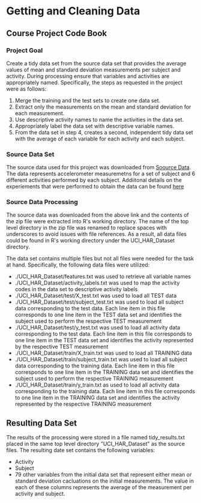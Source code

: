 # Getting and Cleaning Data 
## Course Project Code Book

### Project Goal
Create a tidy data set from the source data set that provides the average values of mean and standard deviation measurements per subject and activity. During processing ensure that variables and activities are appropriately named. Specifically, the steps as requested in the project were as follows:
1. Merge the training and the test sets to create one data set.  
2. Extract only the measurements on the mean and standard deviation for each measurement.   
3. Use descriptive activity names to name the activities in the data set.  
4. Appropriately label the data set with descriptive variable names.   
5. From the data set in step 4, creates a second, independent tidy data set with the average of each variable for each activity and each subject.  

### Source Data Set
The source data used for this project was downloaded from [Soource Data](https://d396qusza40orc.cloudfront.net/getdata%2Fprojectfiles%2FUCI%20HAR%20Dataset.zip).
The data represents accelerometer measuremetns for a set of subject and 6 different activities performed by each subject. Addiitonal details on the experiements that were performed to obtain the data can be found [here](http://archive.ics.uci.edu/ml/datasets/Human+Activity+Recognition+Using+Smartphones) 

### Source Data Processing
The source data was downloaded from the above link and the contents of the zip file were extracted into R's working directory. The name of the top level directory in the zip file was renamed to replace spaces with underscores to avoid issues with file references. As a result, all data files could be found in R's working directory under the UCI_HAR_Dataset directory.

The data set contains multiple files but not all files were needed for the task at hand. Specifically, the following data files were utilized:
* ./UCI_HAR_Dataset/features.txt was used to retrieve all variable names 
* ./UCI_HAR_Dataset/activity_labels.txt was used to map the activity codes in the data set to descriptive activity labels
* ./UCI_HAR_Dataset/test/X_test.txt was used to load all TEST data
* ./UCI_HAR_Dataset/test/subject_test.txt was used to load all subject data corresponding to the test data. Each line item in this file corresponds to one line item in the TEST data set and identifies the subject used to perform the respective TEST measurement
* ./UCI_HAR_Dataset/test/y_test.txt was used to load all activity data corresponding to the test data. Each line item in this file corresponds to one line item in the TEST data set and identifies the activity represented by the respective TEST measurement
* ./UCI_HAR_Dataset/train/X_train.txt was used to load all TRAINING data
* ./UCI_HAR_Dataset/train/subject_train.txt was used to load all subject data corresponding to the training data. Each line item in this file corresponds to one line item in the TRAINING data set and identifies the subject used to perform the respective TRAINING measurement
* ./UCI_HAR_Dataset/train/y_train.txt as used to load all activity data corresponding to the training data. Each line item in this file corresponds to one line item in the TRAINING data set and identifies the activity represented by the respective TRAINING measurement

## Resulting Data Set
The results of the processing were stored in a file named tidy_results.txt placed in the same top level directory "UCI_HAR_Dataset" as the source files.
The resulting date set contains the following variables:
* Activity 
* Subject
* 79 other variables from the initial data set that represent either mean or standard deviation cacluations on the initial measurements. The value in each of these columns represents the average of the measurement per activity and subject.
